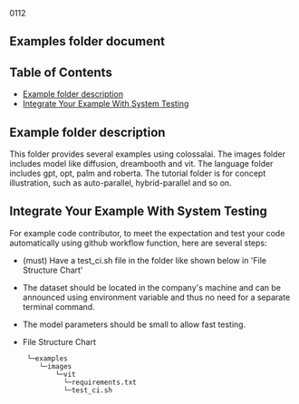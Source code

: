 0112

## Examples folder document

## Table of Contents
<ul>
 <li><a href="#Example-folder-description">Example folder description</a> </li>
 <li><a href="#Integrate-Your-Example-With-System-Testing">Integrate Your Example With System Testing</a> </li>
</ul>

## Example folder description

This folder provides several examples using colossalai. The images folder includes model like diffusion, dreambooth and vit. The language folder includes gpt, opt, palm and roberta. The tutorial folder is for concept illustration, such as auto-parallel, hybrid-parallel and so on.


## Integrate Your Example With System Testing

For example code contributor, to meet the expectation and test your code automatically using github workflow function, here are several steps:


- (must) Have a test_ci.sh file in the folder like shown below in 'File Structure Chart'
- The dataset should be located in the company's machine and can be announced using environment variable and thus no need for a separate terminal command.
- The model parameters should be small to allow fast testing.
- File Structure Chart

       └─examples
          └─images
              └─vit
                └─requirements.txt
                └─test_ci.sh
